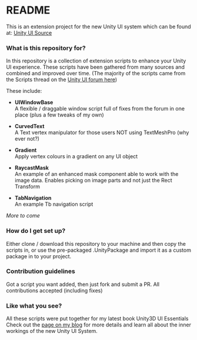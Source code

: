 # README #

This is an extension project for the new Unity UI system which can be found at:
[Unity UI Source](https://bitbucket.org/Unity-Technologies/ui)

### What is this repository for? ###

In this repository is a collection of extension scripts to enhance your Unity UI experience. These scripts have been gathered from many sources and combined and improved over time.
(The majority of the scripts came from the Scripts thread on the [Unity UI forum here](http://bit.ly/UnityUIScriptsForumPost))

These include:

* **UIWindowBase**  
A flexible / draggable window script full of fixes from the forum in one place (plus a few tweaks of my own)

* **CurvedText**  
A Text vertex manipulator for those users NOT using TextMeshPro (why ever not?)

* **Gradient**  
Apply vertex colours in a gradient on any UI object

* **RaycastMask**  
An example of an enhanced mask component able to work with the image data. Enables picking on image parts and not just the Rect Transform

* **TabNavigation**  
An example Tb navigation script

*More to come*

### How do I get set up? ###

Either clone / download this repository to your machine and then copy the scripts in, or use the pre-packaged .UnityPackage and import it as a custom package in to your project.

### Contribution guidelines ###

Got a script you want added, then just fork and submit a PR.  All contributions accepted (including fixes)

### Like what you see? ###

All these scripts were put together for my latest book Unity3D UI Essentials
Check out the [page on my blog](http://bit.ly/Unity3DUIEssentials) for more details and learn all about the inner workings of the new Unity UI System.